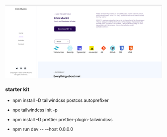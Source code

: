 <!-- TODO -->

![Portfolio](https://github.com/rickie-ui/portfolio.v2.0/blob/main/public/images/v1.PNG)  

### starter kit

- npm install -D tailwindcss postcss autoprefixer

- npx tailwindcss init -p

- npm install -D prettier prettier-plugin-tailwindcss

- npm run dev -- --host 0.0.0.0
